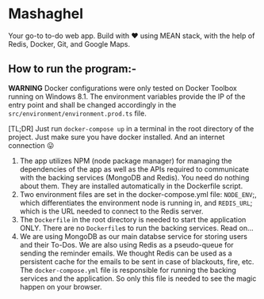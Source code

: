 # Mashaghel

Your go-to to-do web app. Build with :heart: using MEAN stack, with the help of Redis, Docker, Git, and Google Maps.

## How to run the program:- 

**WARNING** Docker configurations were only tested on Docker Toolbox running on Windows 8.1. The environment variables provide the IP of the entry point and shall be changed accordingly in the `src/environment/environment.prod.ts` file.

[TL;DR]   Just run `docker-compose up` in a terminal in the root directory of the project. Just make sure you have docker installed. And an internet connection :stuck_out_tongue: 

1) The app utilizes NPM (node package manager) for managing the dependencies of the app as well as the APIs required to communicate with the backing services (MongoDB and Redis). You need do nothing about them. They are installed automatically in the Dockerfile script.
2) Two environment files are set in the docker-compose.yml file: `NODE_ENV`;, which differentiates the environment node is running in, and `REDIS_URL`; which is the URL needed to connect to the Redis server.
3) The `Dockerfile` in the root directory is needed to start the application ONLY. There are no `Dockerfile`s to run the backing services. Read on...
4) We are using MongoDB as our main databse service for storing users and their To-Dos. We are also using Redis as a pseudo-queue for sending the reminder emails. We thought Redis can be used as a persistent cache for the emails to be sent in case of blackouts, fire, etc. The `docker-compose.yml` file is responsible for running the backing services and the application. So only this file is needed to see the magic happen on your browser.
